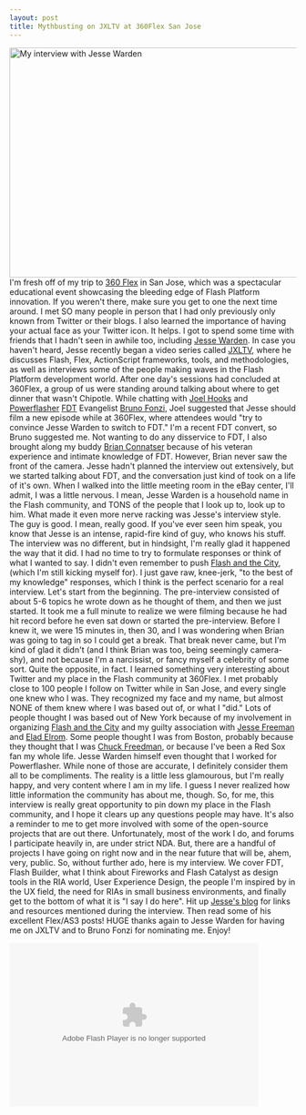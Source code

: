 ```yaml
---
layout: post
title: Mythbusting on JXLTV at 360Flex San Jose
---
```



<a href="/images/JXLTVinterview1.jpg"><img title="JXLTVinterview" src="/images/JXLTVinterview1.jpg" alt="My interview with Jesse Warden" width="515" height="404"/></a> I'm fresh off of my trip to <a href="http://360Flex.com">360 Flex</a> in San Jose, which was a spectacular educational event showcasing the bleeding edge of Flash Platform innovation. If you weren't there, make sure you get to one the next time around. I met SO many people in person that I had only previously only known from Twitter or their blogs. I also learned the importance of having your actual face as your Twitter icon. It helps. I got to spend some time with friends that I hadn't seen in awhile too, including <a title="Jesse Warden's Blog" href="http://jessewarden.com">Jesse Warden</a>. In case you haven't heard, Jesse recently began a video series called <a title="JXLTV Episode 7: Interview with Kevin Suttle" href="http://jessewarden.com/2010/03/interview-w-kevin-suttle-episode-7-jxltv.html">JXLTV</a>, where he discusses Flash, Flex, ActionScript frameworks, tools, and methodologies, as well as interviews some of the people making waves in the Flash Platform development world. After one day's sessions had concluded at 360Flex, a group of us were standing around talking about where to get dinner that wasn't Chipotle. While chatting with <a title="Twitter - Joel Hooks" href="http://twitter.com/jhooks">Joel Hooks</a> and <a title="Twitter - Powerflasher" href="http://twitter.com/powerflasher">Powerflasher</a> <a title="FDT 3.5 Features" href="http://www.fdt.powerflasher.com/developer-tools/fdt-3/whats-new/">FDT</a> Evangelist <a title="Twitter - Bruno Fonzi" href="http://twitter.com/brunofonzi">Bruno Fonzi</a>, Joel suggested that Jesse should film a new episode while at 360Flex, where attendees would "try to convince Jesse Warden to switch to FDT." I'm a recent FDT convert, so Bruno suggested me. Not wanting to do any disservice to FDT, I also brought along my buddy <a title="Twitter - Brian Connatser" href="http://twitter.com/connatser">Brian Connatser</a> because of his veteran experience and intimate knowledge of FDT. However, Brian never saw the front of the camera. Jesse hadn't planned the interview out extensively, but we started talking about FDT, and the conversation just kind of took on a life of it's own. When I walked into the little meeting room in the eBay center, I'll admit, I was a little nervous. I mean, Jesse Warden is a household name in the Flash community, and TONS of the people that I look up to, look up to him. What made it even more nerve racking was Jesse's interview style. The guy is good. I mean, really good. If you've ever seen him speak, you know that Jesse is an intense, rapid-fire kind of guy, who knows his stuff. The interview was no different, but in hindsight, I'm really glad it happened the way that it did. I had no time to try to formulate responses or think of what I wanted to say. I didn't even remember to push <a title="Flash and the City Conference" href="http://blog.flashandthecity.com">Flash and the City</a>, (which I'm still kicking myself for). I just gave raw, knee-jerk, "to the best of my knowledge" responses, which I think is the perfect scenario for a real interview. Let's start from the beginning. The pre-interview consisted of about 5-6 topics he wrote down as he thought of them, and then we just started. It took me a full minute to realize we were filming because he had hit record before he even sat down or started the pre-interview. Before I knew it, we were 15 minutes in, then 30, and I was wondering when Brian was going to tag in so I could get a break. That break never came, but I'm kind of glad it didn't (and I think Brian was too, being seemingly camera-shy), and not because I'm a narcissist, or fancy myself a celebrity of some sort. Quite the opposite, in fact. I learned something very interesting about Twitter and my place in the Flash community at 360Flex. I met probably close to 100 people I follow on Twitter while in San Jose, and every single one knew who I was. They recognized my face and my name, but almost NONE of them knew where I was based out of, or what I "did." Lots of people thought I was based out of New York because of my involvement in organizing <a title="Twitter - Flash and the City Conference" href="http://twitter.com/flashandthecity">Flash and the City</a> and my guilty association with <a title="Twitter - Jesse Freeman aka 'The Flash Bum'" href="http://twitter.com/theflashbum">Jesse Freeman</a> and <a title="Twitter - Elad Elrom" href="http://twitter.com/eladelrom">Elad Elrom</a>. Some people thought I was from Boston, probably because they thought that I was <a title="Twitter - Chuck Freedman" href="http://twitter.com/chuckstar">Chuck Freedman</a>, or because I've been a Red Sox fan my whole life. Jesse Warden himself even thought that I worked for Powerflasher. While none of those are accurate, I definitely consider them all to be compliments. The reality is a little less glamourous, but I'm really happy, and very content where I am in my life. I guess I never realized how little information the community has about me, though. So, for me, this interview is really great opportunity to pin down my place in the Flash community, and I hope it clears up any questions people may have. It's also a reminder to me to get more involved with some of the open-source projects that are out there. Unfortunately, most of the work I do, and forums I participate heavily in, are under strict NDA. But, there are a handful of projects I have going on right now and in the near future that will be, ahem, very, public. So, without further ado, here is my interview. We cover FDT, Flash Builder, what I think about Fireworks and Flash Catalyst as design tools in the RIA world, User Experience Design, the people I'm inspired by in the UX field, the need for RIAs in small business environments, and finally get to the bottom of what it is "I say I do here". Hit up <a title="Jesse Warden's Blog - JXLTV Ep. 7: Interview with Kevin Suttle" href="http://jessewarden.com/2010/03/interview-w-kevin-suttle-episode-7-jxltv.html">Jesse's blog</a> for links and resources mentioned during the interview. Then read some of his excellent Flex/AS3 posts! HUGE thanks again to Jesse Warden for having me on JXLTV and to Bruno Fonzi for nominating me. Enjoy! 
<object width="437" height="287" id="viddler" classid="clsid:d27cdb6e-ae6d-11cf-96b8-444553540000">
<param name="allowScriptAccess" value="always"/>
<param name="allowFullScreen" value="true"/>
<param name="flashvars" value="fake=1"/>
<param name="src" value="http://www.viddler.com/player/72e28798/"/>
<param name="name" value="viddler"/>
<param name="allowfullscreen" value="true"/> <embed src="http://www.viddler.com/player/72e28798/" type="application/x-shockwave-flash" width="437" height="287" flashvars="fake=1"></embed>
</object>
